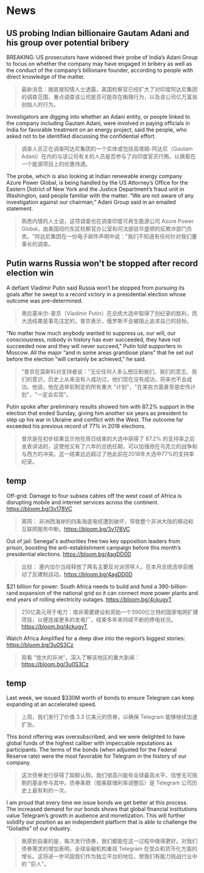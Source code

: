 # News

## US probing Indian billionaire Gautam Adani and his group over potential bribery

BREAKING: US prosecutors have widened their probe of India’s Adani Group to focus on whether the company may have engaged in bribery as well as the conduct of the company’s billionaire founder, according to people with direct knowledge of the matter.⁣

>最新消息：据直接知情人士透露，美国检察官已经扩大了对印度阿达尼集团的调查范围，重点调查该公司是否可能存在贿赂行为，以及该公司亿万富翁创始人的行为。

Investigators are digging into whether an Adani entity, or people linked to the company including Gautam Adani, were involved in paying officials in India for favorable treatment on an energy project, said the people, who asked not to be identified discussing the confidential effort.⁣

> 调查人员正在调查阿达尼集团的一个实体或包括高塔姆-阿达尼（Gautam Adani）在内的与该公司有关的人员是否参与了向印度官员行贿，以换取在一个能源项目上的优惠待遇。

The probe, which is also looking at Indian renewable energy company Azure Power Global, is being handled by the US Attorney’s Office for the Eastern District of New York and the Justice Department’s fraud unit in Washington, said people familiar with the matter. “We are not aware of any investigation against our chairman,” Adani Group said in an emailed statement.

> 熟悉内情的人士说，这项调查也在调查印度可再生能源公司 Azure Power Global，由美国纽约东区检察官办公室和司法部驻华盛顿的反欺诈部门负责。"阿达尼集团在一份电子邮件声明中说："我们不知道有任何针对我们董事长的调查。

## Putin warns Russia won't be stopped after record election win

A defiant Vladimir Putin said Russia won’t be stopped from pursuing its goals after he swept to a record victory in a presidential election whose outcome was pre-determined.

> 弗拉基米尔-普京（Vladimir Putin）在总统大选中取得了创纪录的胜利，而大选结果是事先注定的，普京表示，俄罗斯不会被阻止追求自己的目标。

“No matter how much anybody wanted to suppress us, our will, our consciousness, nobody in history has ever succeeded, they have not succeeded now and they will never succeed,” Putin told supporters in Moscow. All the major “and in some areas grandiose plans” that he set out before the election “will certainly be achieved,” he said.

> "普京在莫斯科对支持者说："无论任何人多么想压制我们、我们的意志、我们的意识，历史上从来没有人成功过，他们现在没有成功，将来也不会成功。他说，他在选举前制定的所有重大 "计划"，"在某些方面甚至是宏伟计划"，"一定会实现"。

Putin spoke after preliminary results showed him with 87.2% support in the election that ended Sunday, giving him another six years as president to step up his war in Ukraine and conflict with the West. The outcome far exceeded his previous record of 77% in 2018 elections.

> 普京是在初步结果显示他在周日结束的大选中获得了 87.2% 的支持率之后发表讲话的，这使他又有了六年的总统任期，可以加强他在乌克兰的战争和与西方的冲突。这一结果远远超过了他此前在2018年大选中77%的支持率纪录。

## temp

Off-grid: Damage to four subsea cables off the west coast of Africa is disrupting mobile and internet services across the continent. https://bloom.bg/3v178VC

> 离网： 非洲西海岸的四条海底电缆遭到破坏，导致整个非洲大陆的移动和互联网服务中断。https://bloom.bg/3v178VC

Out of jail: Senegal's authorities free two key opposition leaders from prison, boosting the anti-establishment campaign before this month’s presidential elections. https://bloom.bg/4agDD0D

> 出狱： 塞内加尔当局释放了两名主要反对派领导人，在本月总统选举前推动了反建制运动。https://bloom.bg/4agDD0D

$21 billion for power: South Africa needs to build and fund a 390-billion-rand expansion of the national grid so it can connect more power plants and end years of rolling electricity outages. https://bloom.bg/4ckugyT

> 210亿美元用于电力：南非需要建设和资助一个3900亿兰特的国家电网扩建项目，以便连接更多的发电厂，结束多年来持续不断的停电状况。https://bloom.bg/4ckugyT

Watch Africa Amplified for a deep dive into the region’s biggest stories: https://bloom.bg/3u0S3Cz

> 观看 "放大的非洲"，深入了解该地区的重大新闻： https://bloom.bg/3u0S3Cz

## temp

Last week, we issued $330M worth of bonds to ensure Telegram can keep expanding at an accelerated speed.

> 上周，我们发行了价值 3.3 亿美元的债券，以确保 Telegram 能够继续加速扩张。

This bond offering was oversubscribed, and we were delighted to have global funds of the highest caliber with impeccable reputations as participants. The terms of the bonds (when adjusted for the Federal Reserve rate) were the most favorable for Telegram in the history of our company. 

> 这次债券发行获得了超额认购，我们很高兴能有全球最高水平、信誉无可挑剔的基金参与其中。债券条款（按美联储利率调整后）是 Telegram 公司历史上最有利的一次。

I am proud that every time we issue bonds we get better at this process. The increased demand for our bonds shows that global financial institutions value Telegram’s growth in audience and monetization. This will further solidify our position as an independent platform that is able to challenge the “Goliaths” of our industry.

> 我感到自豪的是，每次发行债券，我们都能在这一过程中做得更好。对我们债券需求的增加表明，全球金融机构重视 Telegram 在受众和货币化方面的增长。这将进一步巩固我们作为独立平台的地位，使我们有能力挑战行业中的 "巨人"。
